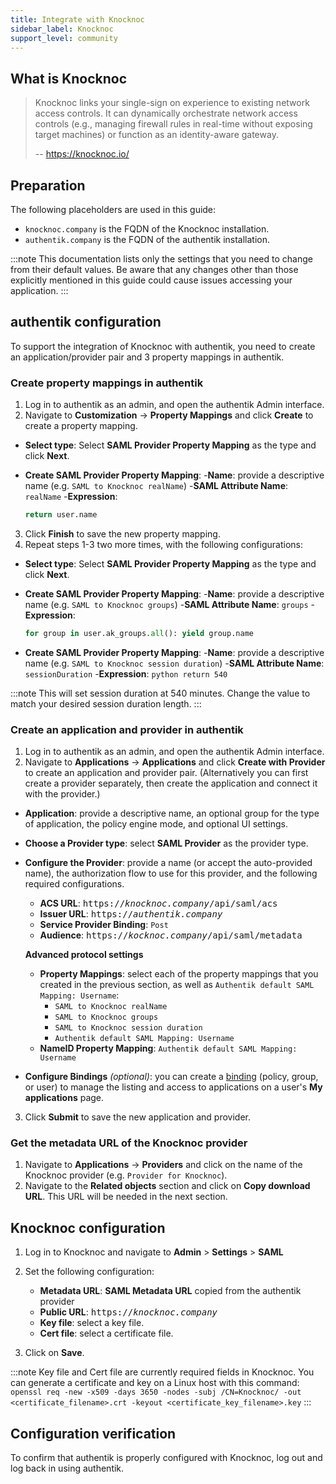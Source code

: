 ```yaml
---
title: Integrate with Knocknoc
sidebar_label: Knocknoc
support_level: community
---
```


## What is Knocknoc

> Knocknoc links your single-sign on experience to existing network access controls. It can dynamically orchestrate network access controls (e.g., managing firewall rules in real-time without exposing target machines) or function as an identity-aware gateway.
>
> -- https://knocknoc.io/

## Preparation

The following placeholders are used in this guide:

- `knocknoc.company` is the FQDN of the Knocknoc installation.
- `authentik.company` is the FQDN of the authentik installation.

:::note
This documentation lists only the settings that you need to change from their default values. Be aware that any changes other than those explicitly mentioned in this guide could cause issues accessing your application.
:::

## authentik configuration

To support the integration of Knocknoc with authentik, you need to create an application/provider pair and 3 property mappings in authentik.

### Create property mappings in authentik

1. Log in to authentik as an admin, and open the authentik Admin interface.
2. Navigate to **Customization** -> **Property Mappings** and click **Create** to create a property mapping.

- **Select type**: Select **SAML Provider Property Mapping** as the type and click **Next**.

- **Create SAML Provider Property Mapping**: -**Name**: provide a descriptive name (e.g. `SAML to Knocknoc realName`) -**SAML Attribute Name**: `realName` -**Expression**:
    ```python
    return user.name
    ```

3. Click **Finish** to save the new property mapping.
4. Repeat steps 1-3 two more times, with the following configurations:

- **Select type**: Select **SAML Provider Property Mapping** as the type and click **Next**.

- **Create SAML Provider Property Mapping**: -**Name**: provide a descriptive name (e.g. `SAML to Knocknoc groups`) -**SAML Attribute Name**: `groups` -**Expression**:

    ```python
    for group in user.ak_groups.all(): yield group.name
    ```

- **Create SAML Provider Property Mapping**: -**Name**: provide a descriptive name (e.g. `SAML to Knocknoc session duration`) -**SAML Attribute Name**: `sessionDuration` -**Expression**:
  `python
return 540
`

:::note
This will set session duration at 540 minutes. Change the value to match your desired session duration length.
:::

### Create an application and provider in authentik

1. Log in to authentik as an admin, and open the authentik Admin interface.
2. Navigate to **Applications** -> **Applications** and click **Create with Provider** to create an application and provider pair. (Alternatively you can first create a provider separately, then create the application and connect it with the provider.)

- **Application**: provide a descriptive name, an optional group for the type of application, the policy engine mode, and optional UI settings.

- **Choose a Provider type**: select **SAML Provider** as the provider type.
- **Configure the Provider**: provide a name (or accept the auto-provided name), the authorization flow to use for this provider, and the following required configurations.

    - **ACS URL**: <kbd>https://<em>knocknoc.company</em>/api/saml/acs</kbd>
    - **Issuer URL**: <kbd>https://<em>authentik.company</em></kbd>
    - **Service Provider Binding**: `Post`
    - **Audience**: <kbd>https://<em>kocknoc.company</em>/api/saml/metadata</kbd>

     **Advanced protocol settings**

    - **Property Mappings**: select each of the property mappings that you created in the previous section, as well as `Authentik default SAML Mapping: Username`:
        - `SAML to Knocknoc realName`
        - `SAML to Knocknoc groups`
        - `SAML to Knocknoc session duration`
        - `Authentik default SAML Mapping: Username`
    - **NameID Property Mapping**: `Authentik default SAML Mapping: Username`

- **Configure Bindings** _(optional)_: you can create a [binding](/docs/add-secure-apps/flows-stages/bindings/) (policy, group, or user) to manage the listing and access to applications on a user's **My applications** page.

3. Click **Submit** to save the new application and provider.

### Get the metadata URL of the Knocknoc provider

1. Navigate to **Applications** -> **Providers** and click on the name of the Knocknoc provider (e.g. `Provider for Knocknoc`).
2. Navigate to the **Related objects** section and click on **Copy download URL**. This URL will be needed in the next section.

## Knocknoc configuration

1. Log in to Knocknoc and navigate to **Admin** > **Settings** > **SAML**
2. Set the following configuration:

    - **Metadata URL**: **SAML Metadata URL** copied from the authentik provider
    - **Public URL**: <kbd>https://<em>knocknoc.company</em></kbd>
    - **Key file**: select a key file.
    - **Cert file**: select a certificate file.

3. Click on **Save**.

:::note
Key file and Cert file are currently required fields in Knocknoc. You can generate a certificate and key on a Linux host with this command:
`openssl req -new -x509 -days 3650 -nodes -subj /CN=Knocknoc/ -out <certificate_filename>.crt -keyout <certificate_key_filename>.key`
:::

## Configuration verification

To confirm that authentik is properly configured with Knocknoc, log out and log back in using authentik.
